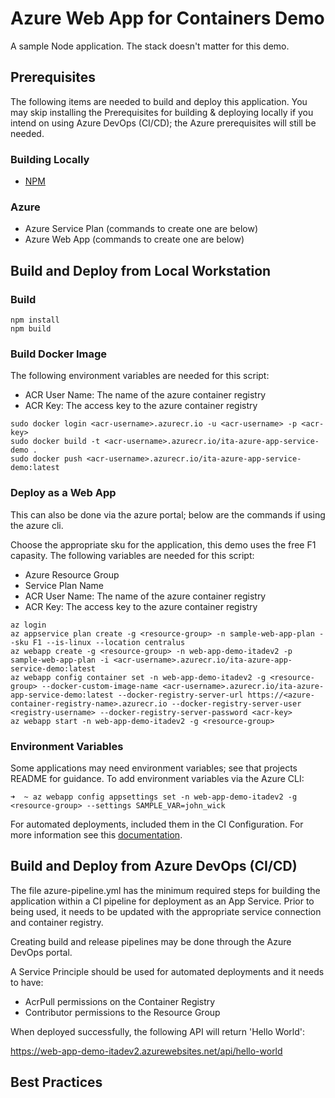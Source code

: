 # Azure Web App for Containers Demo

A sample Node application. The stack doesn't matter for this demo.

## Prerequisites

The following items are needed to build and deploy this application. You may skip installing the Prerequisites for
building & deploying locally if you intend on using Azure DevOps (CI/CD); the Azure prerequisites will still be needed.

### Building Locally

- [NPM](https://www.npmjs.com/get-npm)

### Azure

- Azure Service Plan (commands to create one are below)
- Azure Web App (commands to create one are below)

## Build and Deploy from Local Workstation

### Build

```shell script
npm install
npm build
```

### Build Docker Image

The following environment variables are needed for this script:

- ACR User Name: The name of the azure container registry
- ACR Key: The access key to the azure container registry

```shell script
sudo docker login <acr-username>.azurecr.io -u <acr-username> -p <acr-key>
sudo docker build -t <acr-username>.azurecr.io/ita-azure-app-service-demo .
sudo docker push <acr-username>.azurecr.io/ita-azure-app-service-demo:latest
```

### Deploy as a Web App

This can also be done via the azure portal; below are the commands if using the azure cli.

Choose the appropriate sku for the application, this demo uses the free F1 capasity.
The following variables are needed for this script:

- Azure Resource Group
- Service Plan Name
- ACR User Name: The name of the azure container registry
- ACR Key: The access key to the azure container registry

```shell script
az login
az appservice plan create -g <resource-group> -n sample-web-app-plan --sku F1 --is-linux --location centralus
az webapp create -g <resource-group> -n web-app-demo-itadev2 -p sample-web-app-plan -i <acr-username>.azurecr.io/ita-azure-app-service-demo:latest
az webapp config container set -n web-app-demo-itadev2 -g <resource-group> --docker-custom-image-name <acr-username>.azurecr.io/ita-azure-app-service-demo:latest --docker-registry-server-url https://<azure-container-registry-name>.azurecr.io --docker-registry-server-user <registry-username> --docker-registry-server-password <acr-key>
az webapp start -n web-app-demo-itadev2 -g <resource-group>
```

### Environment Variables

Some applications may need environment variables; see that projects README for guidance.
To add environment variables via the Azure CLI:

```shell script
➜  ~ az webapp config appsettings set -n web-app-demo-itadev2 -g <resource-group> --settings SAMPLE_VAR=john_wick
```

For automated deployments, included them in the CI Configuration. For more information see this [documentation](https://github.com/microsoft/azure-pipelines-tasks/blob/master/Tasks/AzureAppServiceSettingsV1/README.md).

## Build and Deploy from Azure DevOps (CI/CD)

The file azure-pipeline.yml has the minimum required steps for building the application within a CI pipeline for deployment as an  App Service. Prior to being used, it needs to be updated with the appropriate service connection and container registry.

Creating build and release pipelines may be done through the Azure DevOps portal.

A Service Principle should be used for automated deployments and it needs to have:

- AcrPull permissions on the Container Registry
- Contributor permissions to the Resource Group

When deployed successfully, the following API will return 'Hello World':

<https://web-app-demo-itadev2.azurewebsites.net/api/hello-world>

## Best Practices
